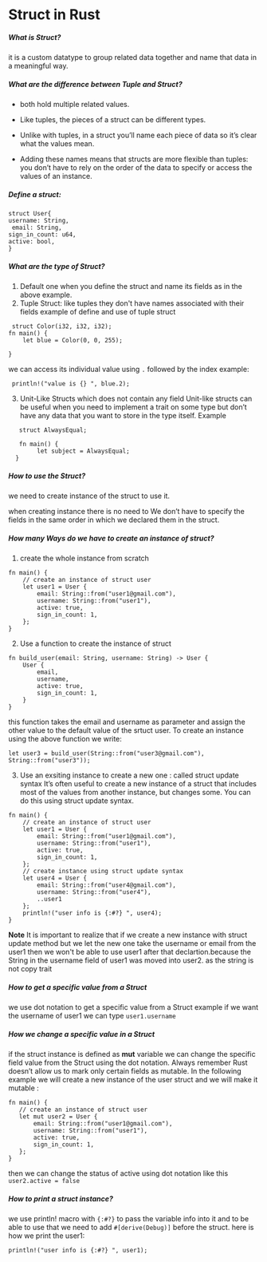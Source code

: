 # Struct in Rust

##### What is Struct?

it is a custom datatype to group related data together and name that data in a meaningful way.

##### What are the difference between Tuple and Struct?

- both hold multiple related values.

- Like tuples, the pieces of a struct can be different types.
- Unlike with tuples, in a struct you’ll name each piece of data so it’s clear what the values mean.
- Adding these names means that structs are more flexible than tuples: you don’t have to rely on the order of the data to specify or access the values of an instance.

##### Define a struct:

```
struct User{
username: String,
 email: String,
sign_in_count: u64,
active: bool,
}
```

##### What are the type of Struct?

1. Default one when you define the struct and name its fields as in the above example.
2. Tuple Struct: like tuples they don't have names associated with their fields
   example of define and use of tuple struct

```
 struct Color(i32, i32, i32);
fn main() {
    let blue = Color(0, 0, 255);

}
```

we can access its individual value using `.` followed by the index example:

```
 println!("value is {} ", blue.2);

```

3. Unit-Like Structs which does not contain any field
   Unit-like structs can be useful when you need to implement a trait on some type but don’t have any data that you want to store in the type itself. Example

```
   struct AlwaysEqual;

   fn main() {
        let subject = AlwaysEqual;
  }
```

##### How to use the Struct?

we need to create instance of the struct to use it.

when creating instance there is no need to We don’t have to specify the fields in the same order in which we declared them in the struct.

##### How many Ways do we have to create an instance of struct?

1. create the whole instance from scratch

```
fn main() {
    // create an instance of struct user
    let user1 = User {
        email: String::from("user1@gmail.com"),
        username: String::from("user1"),
        active: true,
        sign_in_count: 1,
    };
}
```

2. Use a function to create the instance of struct

```
fn build_user(email: String, username: String) -> User {
    User {
        email,
        username,
        active: true,
        sign_in_count: 1,
    }
}

```

this function takes the email and username as parameter and assign the other value to the default value of the srtuct user.
To create an instance using the above function we write:

```
let user3 = build_user(String::from("user3@gmail.com"), String::from("user3"));

```

3. Use an exsiting instance to create a new one : called struct update syntax
   It’s often useful to create a new instance of a struct that includes most of the values from another instance, but changes some. You can do this using struct update syntax.

```
fn main() {
    // create an instance of struct user
    let user1 = User {
        email: String::from("user1@gmail.com"),
        username: String::from("user1"),
        active: true,
        sign_in_count: 1,
    };
    // create instance using struct update syntax
    let user4 = User {
        email: String::from("user4@gmail.com"),
        username: String::from("user4"),
        ..user1
    };
    println!("user info is {:#?} ", user4);
}
```

**Note**
It is important to realize that if we create a new instance with struct update method but we let the new one take the username or email from the user1 then we won't be able to use user1 after that declartion.because the String in the username field of user1 was moved into user2. as the string is not copy trait

##### How to get a specific value from a Struct

we use dot notation to get a specific value from a Struct
example if we want the username of user1 we can type `user1.username`

##### How we change a specific value in a Struct

if the struct instance is defined as **mut** variable we can change the specific field value from the Struct using the dot notation. Always remember Rust doesn’t allow us to mark only certain fields as mutable.
In the following example we will create a new instance of the user struct and we will make it mutable :

```
fn main() {
   // create an instance of struct user
   let mut user2 = User {
       email: String::from("user1@gmail.com"),
       username: String::from("user1"),
       active: true,
       sign_in_count: 1,
   };
}
```

then we can change the status of active using dot notation like this `user2.active = false`

##### How to print a struct instance?

we use println! macro with `{:#?}` to pass the variable info into it
and to be able to use that we need to add `#[derive(Debug)]` before the struct. here is how we print the user1:

```
println!("user info is {:#?} ", user1);

```
